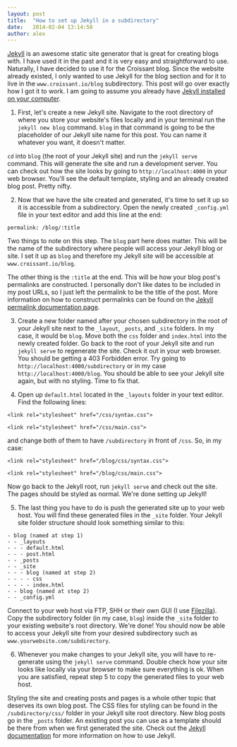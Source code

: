 ```yaml
---
layout: post
title:  "How to set up Jekyll in a subdirectory"
date:   2014-02-04 13:14:58
author: alex
---
```


[Jekyll][jekyll-link] is an awesome static site generator that is great for creating blogs with. I have used it in the past and it is very easy and straightforward to use. Naturally, I have decided to use it for the Croissant blog. Since the website already existed, I only wanted to use Jekyll for the blog section and for it to live in the `www.croissant.io/blog` subdirectory. This post will go over exactly how I got it to work. I am going to assume you already have [Jekyll installed on your computer][jekyll-install].

1. First, let's create a new Jekyll site. Navigate to the root directory of where you store your website's files locally and in your terminal run the `jekyll new blog` command. `blog` in that command is going to be the placeholder of our Jekyll site name for this post. You can name it whatever you want, it doesn't matter.

  `cd` into `blog` (the root of your Jekyll site) and run the `jekyll serve` command. This will generate the site and run a development server. You can check out how the site looks by going to `http://localhost:4000` in your web browser. You'll see the default template, styling and an already created blog post. Pretty nifty.

2. Now that we have the site created and generated, it's time to set it up so it is accessible from a subdirectory. Open the newly created `_config.yml` file in your text editor and add this line at the end:

  `permalink: /blog/:title`

  Two things to note on this step. The `blog` part here does matter. This will be the name of the subdirectory where people will access your Jekyll blog or site. I set it up as `blog` and therefore my Jekyll site will be accessible at `www.croissant.io/blog`.

  The other thing is the `:title` at the end. This will be how your blog post's permalinks are constructed. I personally don't like dates to be included in my post URLs, so I just left the permalink to be the title of the post. More information on how to construct permalinks can be found on the [Jekyll permalink documentation page][jekyll-permalinks].

3. Create a new folder named after your chosen subdirectory in the root of your Jekyll site next to the `_layout`, `_posts`, and `_site` folders. In my case, it would be `blog`. Move both the `css` folder and `index.html` into the newly created folder. Go back to the root of your Jekyll site and run `jekyll serve` to regenerate the site. Check it out in your web browser. You should be getting a 403 Forbidden error. Try going to `http://localhost:4000/subdirectory` or in my case `http://localhost:4000/blog`. You should be able to see your Jekyll site again, but with no styling. Time to fix that.

4. Open up `default.html` located in the `_layouts` folder in your text editor. Find the following lines:

  `<link rel="stylesheet" href="/css/syntax.css">`

  `<link rel="stylesheet" href="/css/main.css">`

  and change both of them to have `/subdirectory` in front of `/css`. So, in my case:

  `<link rel="stylesheet" href="/blog/css/syntax.css">`

  `<link rel="stylesheet" href="/blog/css/main.css">`

  Now go back to the Jekyll root, run `jekyll serve` and check out the site. The pages should be styled as normal. We're done setting up Jekyll!

5. The last thing you have to do is push the generated site up to your web host. You will find these generated files in the `_site` folder. Your Jekyll site folder structure should look something similar to this:

  ```
  - blog (named at step 1)
  - - _layouts
  - - - default.html
  - - - post.html
  - - _posts
  - - _site
  - - - blog (named at step 2)
  - - - - css
  - - - - index.html
  - - blog (named at step 2)
  - - _config.yml
  ```

  Connect to your web host via FTP, SHH or their own GUI (I use [Filezilla][filezilla-link]). Copy the subdirectory folder (in my case, `blog`) inside the `_site` folder to your existing website's root directory. We're done! You should now be able to access your Jekyll site from your desired subdirectory such as `www.yourwebsite.com/subdirectory`.

6. Whenever you make changes to your Jekyll site, you will have to re-generate using the `jekyll serve` command. Double check how your site looks like locally via your browser to make sure everything is ok. When you are satisfied, repeat step 5 to copy the generated files to your web host.

Styling the site and creating posts and pages is a whole other topic that deserves its own blog post. The CSS files for styling can be found in the `/subdirectory/css/` folder in your Jekyll site root directory. New blog posts go in the `_posts` folder. An existing post you can use as a template should be there from when we first generated the site. Check out the [Jekyll documentation][jekyll-documentation] for more information on how to use Jekyll.

[jekyll-link]:    http://jekyllrb.com
[jekyll-install]: http://jekyllrb.com/docs/installation/
[jekyll-permalinks]: http://jekyllrb.com/docs/permalinks/
[filezilla-link]: http://filezilla-project.org/
[jekyll-documentation]: http://jekyllrb.com/docs/home/
